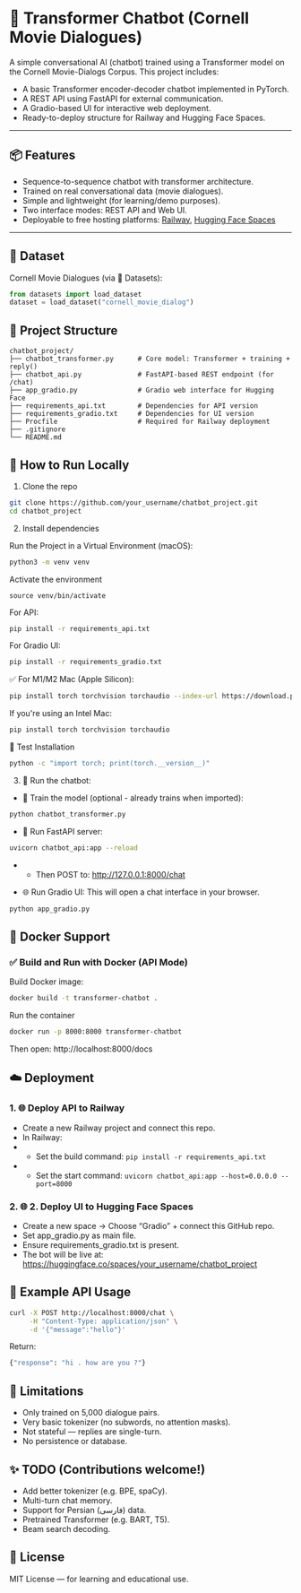 # 🤖 Transformer Chatbot (Cornell Movie Dialogues)

A simple conversational AI (chatbot) trained using a Transformer model on the Cornell Movie-Dialogs Corpus. This project includes:

- A basic Transformer encoder-decoder chatbot implemented in PyTorch.
- A REST API using FastAPI for external communication.
- A Gradio-based UI for interactive web deployment.
- Ready-to-deploy structure for Railway and Hugging Face Spaces.

---

## 📦 Features

- Sequence-to-sequence chatbot with transformer architecture.
- Trained on real conversational data (movie dialogues).
- Simple and lightweight (for learning/demo purposes).
- Two interface modes: REST API and Web UI.
- Deployable to free hosting platforms: [Railway](https://railway.app), [Hugging Face Spaces](https://huggingface.co/spaces)

---

## 🧠 Dataset

Cornell Movie Dialogues (via 🤗 Datasets):

```python
from datasets import load_dataset
dataset = load_dataset("cornell_movie_dialog")
```

## 📁 Project Structure

```
chatbot_project/
├── chatbot_transformer.py      # Core model: Transformer + training + reply()
├── chatbot_api.py              # FastAPI-based REST endpoint (for /chat)
├── app_gradio.py               # Gradio web interface for Hugging Face
├── requirements_api.txt        # Dependencies for API version
├── requirements_gradio.txt     # Dependencies for UI version
├── Procfile                    # Required for Railway deployment
├── .gitignore
└── README.md
```

## 🚀 How to Run Locally

1. Clone the repo

```bash
git clone https://github.com/your_username/chatbot_project.git
cd chatbot_project
```

2. Install dependencies

Run the Project in a Virtual Environment (macOS):
```bash
python3 -m venv venv
```
Activate the environment
```
source venv/bin/activate
```

For API:

```bash
pip install -r requirements_api.txt
```
For Gradio UI:

```bash
pip install -r requirements_gradio.txt
```

✅ For M1/M2 Mac (Apple Silicon):

```bash
pip install torch torchvision torchaudio --index-url https://download.pytorch.org/whl/cpu
```

If you're using an Intel Mac:

```bash
pip install torch torchvision torchaudio
```

🧪 Test Installation

```bash
python -c "import torch; print(torch.__version__)"
```


3. 🚀 Run the chatbot:

- 🧠  Train the model (optional - already trains when imported):

```bash
python chatbot_transformer.py
```

- 🚀  Run FastAPI server:

```bash 
uvicorn chatbot_api:app --reload
```
 
 - - Then POST to: http://127.0.0.1:8000/chat
 

- 🌐 Run Gradio UI:
This will open a chat interface in your browser.
``` bash 
python app_gradio.py
```

## 🐳 Docker Support
### ✅ Build and Run with Docker (API Mode)
Build Docker image:
```bash
docker build -t transformer-chatbot .
```
Run the container
```bash
docker run -p 8000:8000 transformer-chatbot
```
Then open: http://localhost:8000/docs

## ☁️  Deployment

### 1. 🌐  Deploy API to Railway


- Create a new Railway project and connect this repo.
- In Railway:
- - Set the build command: ``` pip install -r requirements_api.txt ```
- - Set the start command: ``` uvicorn chatbot_api:app --host=0.0.0.0 --port=8000 ```

### 2. 🌐 2. Deploy UI to Hugging Face Spaces
- Create a new space → Choose “Gradio” + connect this GitHub repo.
- Set app_gradio.py as main file.
- Ensure requirements_gradio.txt is present.
- The bot will be live at: https://huggingface.co/spaces/your_username/chatbot_project

## 📝 Example API Usage
```bash
curl -X POST http://localhost:8000/chat \
     -H "Content-Type: application/json" \
     -d '{"message":"hello"}'
```

Return:
```bash
{"response": "hi . how are you ?"}
```

## 📌 Limitations

- Only trained on 5,000 dialogue pairs.
- Very basic tokenizer (no subwords, no attention masks).
- Not stateful — replies are single-turn.
- No persistence or database.

## ✨ TODO (Contributions welcome!)

 - Add better tokenizer (e.g. BPE, spaCy).
 - Multi-turn chat memory.
 - Support for Persian (فارسی) data.
 - Pretrained Transformer (e.g. BART, T5).
 - Beam search decoding.


 ## 📜 License

MIT License — for learning and educational use.